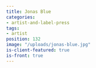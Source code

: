 ```yaml
---
title: Jonas Blue
categories:
- artist-and-label-press
tags:
- artist
position: 132
image: "/uploads/jonas-blue.jpg"
is-client-featured: true
is-front: true
---
```


